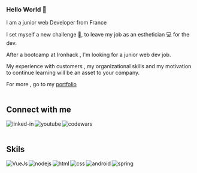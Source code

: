 ### Hello World 👋
I am a junior web Developer from France

I set myself a new challenge 💪, to leave my job as an esthetician 💻 for the dev.

After a bootcamp at Ironhack , I'm looking for a junior web dev job.

My experience with customers , my organizational skills and my motivation to continue learning will be an asset to your company.

For more , go to my [portfolio](https://sentelnia-portfolio.herokuapp.com/)
<br>
<br>
## Connect with me
[<img align="left" alt="linked-in" src="https://img.shields.io/badge/linkedin-%230077B5.svg?&style=for-the-badge&logo=linkedin&logoColor=white" />](https://www.linkedin.com/in/mathilde-tomba/)
[<img align="left" alt="youtube" src="https://img.shields.io/badge/-YOUTUBE-red?&style=for-the-badge&logo=youtube" />](https://www.youtube.com/channel/UCVff3pLdxoxJctFWUn0dbgA)
[<img align="left" alt="codewars" src="https://img.shields.io/badge/-CodeWars-brown?&style=for-the-badge&logo=codewars" />](https://www.codewars.com/users/Sentelnia)
<br>
<br>
## Skils
<img align="left" alt="VueJs" src="[https://img.shields.io/badge/react%20-%2320232a.svg?&style=for-the-badge&logo=react&logoColor=%2361DAFB](https://www.pngwing.com/en/free-png-kvtsw)" />
<img align="left" alt="nodejs" src="https://img.shields.io/badge/node.js%20-%2343853D.svg?&style=for-the-badge&logo=node.js&logoColor=white" />
<img align="left" alt="html" src="https://img.shields.io/badge/-HTML-purple?&style=for-the-badge&logo=html" />
<img align="left" alt="css" src="https://img.shields.io/badge/-CSS-blue?&style=for-the-badge&logo=css" />
<img align="left" alt="android" src="https://img.shields.io/badge/-JAVASCRIPT-yellow?&style=for-the-badge&logo=javascript&logoColor=white" />
<img align="left" alt="spring" src="https://img.shields.io/badge/-MONGODB-green?&style=for-the-badge&logo=MONGODB&logoColor=white" />
<br>
<br>
